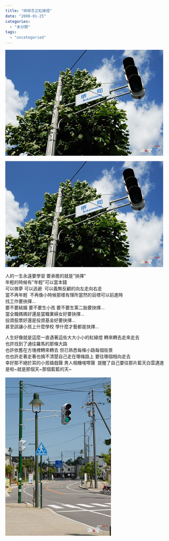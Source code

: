```yaml
---
title: "碎碎念之紅綠燈"
date: "2008-01-25"
categories: 
  - "未分類"
tags: 
  - "uncategoried"
---
```


![](images/1308597282_921b0792ed.jpg)

![](images/1308597282_921b0792ed.jpg)  
  
人的一生永遠要學習 要承擔的就是"抉擇"  
年輕的時候有"年輕"可以當本錢   
可以做夢 可以逃避  可以義無反顧的向左走向右走  
當不再年輕  不再像小時候那樣有理所當然的目標可以前進時  
找工作要抉擇...  
要不要結婚 要不要生小孩 要不要生第二胎要抉擇...  
當全職媽媽好還是當職業婦女好要抉擇...  
投資股票好還是投資基金好要抉擇...  
甚至該讓小孩上什麼學校 學什麼才藝都是抉擇...  
  
人生好像就是這麼一直遇著這些大大小小的紅綠燈 轉來轉去走來走去  
也許找到了通往羅馬的那條大路  
也許依舊在方塊裡轉來轉去 但已熟悉每條小路每個街景  
也也許走著走著也搞不清楚自己走在哪條路上 要往哪個相向走去  
幸好那不絕於耳的小孩嬉戲聲 男人相機喀嚓聲  提醒了自己要往那片藍天白雲邁進  
是啦~就是那個天~那個藍藍的天~  
   
![](images/1280922335_dbb61e8ddf.jpg)
